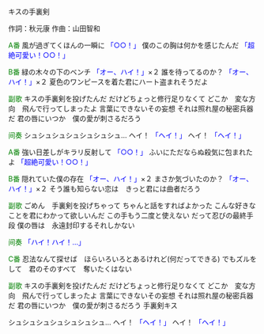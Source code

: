 キスの手裏剣

作詞：秋元康
作曲：山田智和

<font color=green>A番</font>
風が過ぎてくほんの一瞬に <font color=blue>「○○！」</font> 
僕のこの胸は何かを感じたんだ <font color=blue>「超絶可愛い！○○！」</font> 

<font color=green>B番</font>
緑の木々の下のベンチ <font color=blue>「オー、ハイ！」</font>×２ 
誰を待ってるのか？ <font color=blue>「オー、ハイ！」</font>×２ 
夏色のワンピースを着た君にハート盗まれそうだよ

<font color=green>副歌</font>
キスの手裏剣を投げたんだ
だけどちょっと修行足りなくて
どこか　変な方向　飛んで行ってしまったよ
言葉にできないその妄想
それは照れ屋の秘密兵器だ
君の唇にいつか　僕の愛が刺さるだろう

<font color=green>间奏</font>
シュシュシュシュシュシュシュ…
ヘイ！ <font color=blue>「ヘイ！」</font>
ヘイ！ <font color=blue>「ヘイ！」</font>

<font color=green>A番</font>
強い日差しがキラリ反射して <font color=blue>「○○！」</font> 
ふいにただならぬ殺気に包まれたよ <font color=blue>「超絶可愛い！○○！」</font> 

<font color=green>B番</font>
隠れていた僕の存在 <font color=blue>「オー、ハイ！」</font>×２ 
まさか気づいたのか？ <font color=blue>「オー、ハイ！」</font>×２ 
そう誰も知らない恋は　きっと君には曲者だろう

<font color=green>副歌</font>
ごめん　手裏剣を投げちゃって
ちゃんと話をすればよかった
こんな好きなことを君にわかって欲しいんだ
この手もう二度と使えない
だって忍びの最終手段
僕の唇は　永遠封印するそれしかない

<font color=green>间奏</font>
<font color=blue>「ハイ！ハイ！…」</font> 

<font color=green>C番</font>
忍法なんて探せば　ほらいろいろとあるけれど(何だってできる)
でもズルをして　君のそのすべて　奪いたくはない

<font color=green>副歌</font>
キスの手裏剣を投げたんだ
だけどちょっと修行足りなくて
どこか　変な方向　飛んで行ってしまったよ
言葉にできないその妄想
それは照れ屋の秘密兵器だ
君の唇にいつか　僕の愛が刺さるだろう
手裏剣キス

シュシュシュシュシュシュシュ…
ヘイ！ <font color=blue>「ヘイ！」</font>
ヘイ！ <font color=blue>「ヘイ！」</font>
